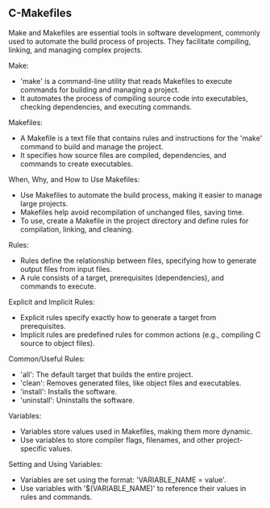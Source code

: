 ## C-Makefiles

Make and Makefiles are essential tools in software development, commonly used to automate the build process of projects. They facilitate compiling, linking, and managing complex projects.

Make:
- 'make' is a command-line utility that reads Makefiles to execute commands for building and managing a project.
- It automates the process of compiling source code into executables, checking dependencies, and executing commands.

Makefiles:
- A Makefile is a text file that contains rules and instructions for the 'make' command to build and manage the project.
- It specifies how source files are compiled, dependencies, and commands to create executables.

When, Why, and How to Use Makefiles:
- Use Makefiles to automate the build process, making it easier to manage large projects.
- Makefiles help avoid recompilation of unchanged files, saving time.
- To use, create a Makefile in the project directory and define rules for compilation, linking, and cleaning.

Rules:
- Rules define the relationship between files, specifying how to generate output files from input files.
- A rule consists of a target, prerequisites (dependencies), and commands to execute.

Explicit and Implicit Rules:
- Explicit rules specify exactly how to generate a target from prerequisites.
- Implicit rules are predefined rules for common actions (e.g., compiling C source to object files).

Common/Useful Rules:
- 'all': The default target that builds the entire project.
- 'clean': Removes generated files, like object files and executables.
- 'install': Installs the software.
- 'uninstall': Uninstalls the software.


Variables:
- Variables store values used in Makefiles, making them more dynamic.
- Use variables to store compiler flags, filenames, and other project-specific values.


Setting and Using Variables:
- Variables are set using the format: 'VARIABLE_NAME = value'.
- Use variables with '$(VARIABLE_NAME)' to reference their values in rules and commands.

